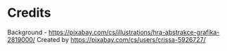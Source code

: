 # Credits

Background - https://pixabay.com/cs/illustrations/hra-abstrakce-grafika-2819000/
Created by https://pixabay.com/cs/users/crissa-5926727/
